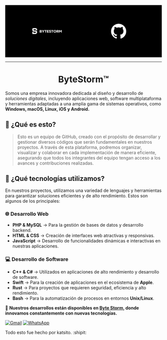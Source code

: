 <img src="banner.png" alt="ilustração de um computador" min-width="400px" width="1500px" align="center">
<hr>
<h1 align="center">ByteStorm™</h1>
<p align="left"> 
Somos una empresa innovadora dedicada al diseño y desarrollo de <i>soluciones digitales</i>, incluyendo aplicaciones web, software multiplataforma y herramientas adaptadas a una amplia gama de sistemas operativos, como <strong>Windows, macOS, Linux, iOS y Android.</strong>
</p>

## 🦄 ¿Qué es esto?

> Esto es un equipo de GitHub, creado con el propósito de desarrollar y gestionar diversos códigos que serán fundamentales en nuestros proyectos. A través de esta plataforma, podremos organizar, visualizar y colaborar en cada implementación de manera eficiente, asegurando que todos los integrantes del equipo tengan acceso a los avances y contribuciones realizadas.



## 💼 ¿Qué tecnologías utilizamos?

En nuestros proyectos, utilizamos una variedad de lenguajes y herramientas para garantizar soluciones eficientes y de alto rendimiento. Estos son algunos de los principales:

### 🌐 Desarrollo Web  
- **PHP & MySQL** → Para la gestión de bases de datos y desarrollo backend.  
- **HTML & CSS** → Creación de interfaces web atractivas y responsivas.  
- **JavaScript** → Desarrollo de funcionalidades dinámicas e interactivas en nuestras aplicaciones.  

### 💻 Desarrollo de Software  
- **C++ & C#** → Utilizados en aplicaciones de alto rendimiento y desarrollo de software.  
- **Swift** → Para la creación de aplicaciones en el ecosistema de **Apple**.  
- **Rust** → Para proyectos que requieren seguridad, eficiencia y alto rendimiento.  
- **Bash** → Para la automatización de procesos en entornos **Unix/Linux**.  

📌 **Nuestros desarrollos están disponibles en [Byte Storm](https://byte-storm.xyz), donde innovamos constantemente con nuevas tecnologías.**  


<p align="left">
  <a href="mailto:info@byte-storm.xyz" title="Gmail">
  <img src="https://img.shields.io/badge/-Gmail-FF0000?style=flat-square&labelColor=FF0000&logo=gmail&logoColor=white&link=LINK-DO-SEU-GMAIL" alt="Gmail"/></a>
  <a href="mailto:info@byte-storm.xyz" title="WhatsApp">
  <img src="https://img.shields.io/badge/-WhatsApp-25d366?style=flat-square&labelColor=25d366&logo=whatsapp&logoColor=white&link=API-DO-SEU-WHATSAPP" alt="WhatsApp"/></a>
</p>

Todo esto fue hecho por katsito. :shipit: